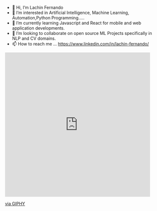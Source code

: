 - 👋 Hi, I’m Lachin Fernando
- 👀 I’m interested in Artificial Intelligence, Machine Learning, Automation,Python Programming.....
- 🌱 I’m currently learning Javascript and React for mobile and web application developments.
- 💞️ I’m looking to collaborate on open source ML Projects specifically in NLP and CV domains.
- 📫 How to reach me ... https://www.linkedin.com/in/lachin-fernando/
<iframe src="https://giphy.com/embed/KAq5w47R9rmTuvWOWa" width="480" height="476" frameBorder="0" class="giphy-embed" allowFullScreen></iframe><p><a href="https://giphy.com/gifs/devrock-python-django-edr-KAq5w47R9rmTuvWOWa">via GIPHY</a></p>

<!---
LNF970203/LNF970203 is a ✨ special ✨ repository because its `README.md` (this file) appears on your GitHub profile.
You can click the Preview link to take a look at your changes.
--->
